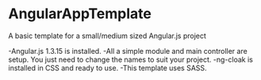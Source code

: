 # AngularAppTemplate
A basic template for a small/medium sized Angular.js project

-Angular.js 1.3.15 is installed.
-All a simple module and main controller are setup. You just need to change the names to suit your project.
-ng-cloak is installed in CSS and ready to use.
-This template uses SASS.
